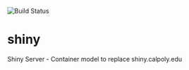 ![Build Status](https://codebuild.us-west-2.amazonaws.com/badges?uuid=eyJlbmNyeXB0ZWREYXRhIjoiY1QvT05GK3FMN2dFOGd1M1hKelI0UWZpU3owTDEySVhlc2c0cTAxUU0zVGpMeGU2UHk1UFFjNzUyRzk1Z1g3aDVKaDVoZ1dBR1Q0MnNSTXN0RlQra2FzPSIsIml2UGFyYW1ldGVyU3BlYyI6IjZaVmxnMHJoVFowanlqWm4iLCJtYXRlcmlhbFNldFNlcmlhbCI6MX0%3D&branch=master)

# shiny
Shiny Server - Container model to replace shiny.calpoly.edu
